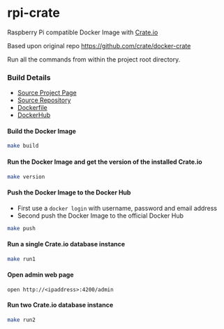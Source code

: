 # rpi-crate

Raspberry Pi compatible Docker Image with [Crate.io](https://crate.io)

Based upon original repo https://github.com/crate/docker-crate

Run all the commands from within the project root directory.

### Build Details
- [Source Project Page](https://github.com/hypriot)
- [Source Repository](https://github.com/hypriot/rpi-crate)
- [Dockerfile](https://github.com/hypriot/rpi-crate/blob/master/Dockerfile)
- [DockerHub](https://registry.hub.docker.com/u/hypriot/rpi-crate/)


#### Build the Docker Image
```bash
make build
```

#### Run the Docker Image and get the version of the installed Crate.io
```bash
make version
```

#### Push the Docker Image to the Docker Hub
* First use a `docker login` with username, password and email address
* Second push the Docker Image to the official Docker Hub

```bash
make push
```

#### Run a single Crate.io database instance
```bash
make run1
```

#### Open admin web page
```
open http://<ipaddress>:4200/admin
```

#### Run two Crate.io database instance
```bash
make run2
```


